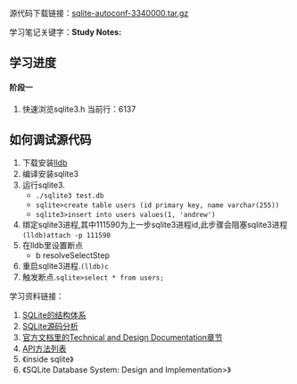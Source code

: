 源代码下载链接：[sqlite-autoconf-3340000.tar.gz](https://sqlite.org/2020/sqlite-autoconf-3340000.tar.gz)

学习笔记关键字：**Study Notes:**
## 学习进度
#### 阶段一
1. 快速浏览sqlite3.h
当前行：6137
## 如何调试源代码
1. 下载安装[lldb](https://apt.llvm.org/)
1. 编译安装sqlite3
1. 运行sqlite3.
    * `./sqlite3 test.db`
    * `sqlite>create table users (id primary key, name varchar(255))`
    * `sqlite3>insert into users values(1, 'andrew')`
1. 绑定sqlite3进程,其中111590为上一步sqlite3进程id,此步骤会阻塞sqlite3进程 `(lldb)attach -p 111590`
1. 在lldb里设置断点
    * b resolveSelectStep
1. 重启sqlite3进程.`(lldb)c`
1. 触发断点.`sqlite>select * from users;`

学习资料链接：
1. [SQLite的结构体系](https://www.sqlite.org/arch.html)
1. [SQLite源码分析](http://huili.github.io/index.html)
1. [官方文档里的Technical and Design Documentation章节](https://sqlite.org/docs.html)
1. [API方法列表](http://sqlite.org/c3ref/funclist.html)
1. 《inside sqlite》
1. 《SQLite Database System: Design and Implementation>》
